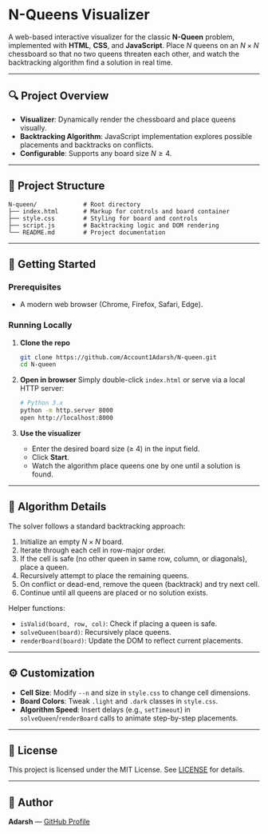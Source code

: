 # N-Queens Visualizer

A web-based interactive visualizer for the classic **N-Queen** problem, implemented with **HTML**, **CSS**, and **JavaScript**. Place $N$ queens on an $N \times N$ chessboard so that no two queens threaten each other, and watch the backtracking algorithm find a solution in real time.

---

## 🔍 Project Overview

* **Visualizer**: Dynamically render the chessboard and place queens visually.
* **Backtracking Algorithm**: JavaScript implementation explores possible placements and backtracks on conflicts.
* **Configurable**: Supports any board size $N ≥ 4$.

---

## 📁 Project Structure

```
N-queen/             # Root directory
├── index.html       # Markup for controls and board container
├── style.css        # Styling for board and controls
├── script.js        # Backtracking logic and DOM rendering
└── README.md        # Project documentation
```

---

## 🚀 Getting Started

### Prerequisites

* A modern web browser (Chrome, Firefox, Safari, Edge).

### Running Locally

1. **Clone the repo**

   ```bash
   git clone https://github.com/Account1Adarsh/N-queen.git
   cd N-queen
   ```

2. **Open in browser**
   Simply double-click `index.html` or serve via a local HTTP server:

   ```bash
   # Python 3.x
   python -m http.server 8000
   open http://localhost:8000
   ```

3. **Use the visualizer**

   * Enter the desired board size (≥ 4) in the input field.
   * Click **Start**.
   * Watch the algorithm place queens one by one until a solution is found.

---

## 🧠 Algorithm Details

The solver follows a standard backtracking approach:

1. Initialize an empty $N \times N$ board.
2. Iterate through each cell in row-major order.
3. If the cell is safe (no other queen in same row, column, or diagonals), place a queen.
4. Recursively attempt to place the remaining queens.
5. On conflict or dead-end, remove the queen (backtrack) and try next cell.
6. Continue until all queens are placed or no solution exists.

Helper functions:

* `isValid(board, row, col)`: Check if placing a queen is safe.
* `solveQueen(board)`: Recursively place queens.
* `renderBoard(board)`: Update the DOM to reflect current placements.

---

## ⚙️ Customization

* **Cell Size**: Modify `--n` and size in `style.css` to change cell dimensions.
* **Board Colors**: Tweak `.light` and `.dark` classes in `style.css`.
* **Algorithm Speed**: Insert delays (e.g., `setTimeout`) in `solveQueen`/`renderBoard` calls to animate step-by-step placements.

---

## 📝 License

This project is licensed under the MIT License. See [LICENSE](LICENSE) for details.

---

## 👤 Author

**Adarsh** — [GitHub Profile](https://github.com/Account1Adarsh)
